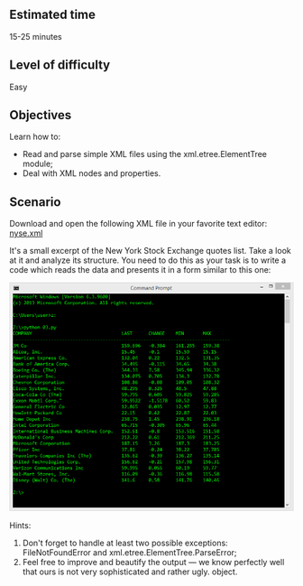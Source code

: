 ## Estimated time
15-25 minutes

## Level of difficulty
Easy

## Objectives
Learn how to:
- Read and parse simple XML files using the xml.etree.ElementTree module;
- Deal with XML nodes and properties.

## Scenario
Download and open the following XML file in your favorite text editor:
[nyse.xml](../persistance/nyse.xml)

It's a small excerpt of the New York Stock Exchange quotes list. Take a look at it and analyze its structure. You need to do this as your task is to write a code which reads the data and presents it in a form similar to this one:

![Command prompt](../media/3_presentation.png)

Hints:

1. Don't forget to handle at least two possible exceptions: FileNotFoundError and xml.etree.ElementTree.ParseError;
2. Feel free to improve and beautify the output — we know perfectly well that ours is not very sophisticated and rather ugly. object. 
